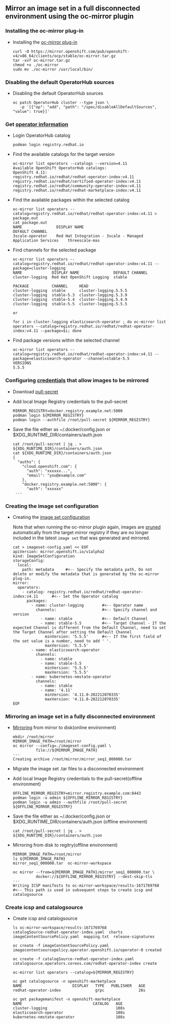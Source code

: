 ## Mirror an image set in a full disconnected environment using the oc-mirror plugin


### Installing the oc-mirror plug-in
* Installing the [oc-mirror plug-in](https://docs.openshift.com/container-platform/4.11/installing/disconnected_install/installing-mirroring-disconnected.html#installation-oc-mirror-installing-plugin_installing-mirroring-disconnected)
  ```
  curl -O https://mirror.openshift.com/pub/openshift-v4/x86_64/clients/ocp/stable/oc-mirror.tar.gz
  tar -xvf oc-mirror.tar.gz
  chmod +x ./oc-mirror
  sudo mv ./oc-mirror /usr/local/bin/
  ```

### Disabling the default OperatorHub sources
* Disabling the default OperatorHub sources
  ```
  oc patch OperatorHub cluster --type json \
     -p '[{"op": "add", "path": "/spec/disableAllDefaultSources", "value": true}]'
  ```

### Get [operator information](https://cloud.redhat.com/blog/how-oc-mirror-will-help-you-reduce-container-management-complexity)

* Login OperatorHub catalog
  ```
  podman login registry.redhat.io
  ```

* Find the available catalogs for the target version
  ```
  oc-mirror list operators --catalogs --version=4.11
  Available OpenShift OperatorHub catalogs:
  OpenShift 4.11:
  registry.redhat.io/redhat/redhat-operator-index:v4.11
  registry.redhat.io/redhat/certified-operator-index:v4.11
  registry.redhat.io/redhat/community-operator-index:v4.11
  registry.redhat.io/redhat/redhat-marketplace-index:v4.11
  ```

* Find the available packages within the selected catalog
  ```
  oc-mirror list operators --catalog=registry.redhat.io/redhat/redhat-operator-index:v4.11 > package.out
  cat package.out
  NAME               DISPLAY NAME                                                   DEFAULT CHANNEL
  3scale-operator    Red Hat Integration - 3scale - Managed Application Services    threescale-mas
  ```

* Find channels for the selected package
  ```
  oc-mirror list operators --catalog=registry.redhat.io/redhat/redhat-operator-index:v4.11 --package=cluster-logging
  NAME             DISPLAY NAME               DEFAULT CHANNEL
  cluster-logging  Red Hat OpenShift Logging  stable

  PACKAGE          CHANNEL     HEAD
  cluster-logging  stable      cluster-logging.5.5.5
  cluster-logging  stable-5.3  cluster-logging.5.3.9
  cluster-logging  stable-5.4  cluster-logging.5.4.9
  cluster-logging  stable-5.5  cluster-logging.5.5.5

  or

  for i in cluster-logging elasticsearch-operator ; do oc-mirror list operators --catalog=registry.redhat.io/redhat/redhat-operator-index:v4.11 --package=$i; done
  ```

* Find package versions within the selected channel
  ```
  oc-mirror list operators --catalog=registry.redhat.io/redhat/redhat-operator-index:v4.11 --package=elasticsearch-operator --channel=stable-5.5
  VERSIONS
  5.5.5
  ```

### Configuring [credentials](https://docs.openshift.com/container-platform/4.11/installing/disconnected_install/installing-mirroring-disconnected.html#installation-adding-registry-pull-secret_installing-mirroring-disconnected) that allow images to be mirrored

* Download [pull-secret](https://console.redhat.com/openshift/install/pull-secret)

* Add local Image Registry credentials to the pull-secret
  ```
  MIRROR_REGISTRY=docker.registry.example.net:5000
  podman login ${MIRROR_REGISTRY}
  podman login --authfile /root/pull-secret ${MIRROR_REGISTRY}
  ```
  
* Save the file either as ~/.docker/config.json or $XDG_RUNTIME_DIR/containers/auth.json
  ```
  cat /root/pull-secret | jq . > ${XDG_RUNTIME_DIR}/containers/auth.json
  cat ${XDG_RUNTIME_DIR}/containers/auth.json
  {
    "auths": {
      "cloud.openshift.com": {
        "auth": "xxxxxx...",
        "email": "you@example.com"
      },
      "docker.registry.example.net:5000": {
        "auth": "xxxxxx"
   ···
  ```
### Creating the image set configuration

* Creating the [image set configuration](https://docs.openshift.com/container-platform/4.11/installing/disconnected_install/installing-mirroring-disconnected.html#oc-mirror-imageset-config-params_installing-mirroring-disconnected)

  Note that when running the oc-mirror plugin again, images are [pruned](https://docs.openshift.com/container-platform/4.11/installing/disconnected_install/installing-mirroring-disconnected.html#oc-mirror-updating-registry-about_installing-mirroring-disconnected) automatically from the target mirror registry if they are no longer included in the latest `image set` that was generated and mirrored. 

  ```
  cat > imageset-config.yaml << EOF
  apiVersion: mirror.openshift.io/v1alpha2
  kind: ImageSetConfiguration
  storageConfig:
    local:
      path: metadata     #<-- Specify the metadata path, Do not delete or modify the metadata that is generated by the oc-mirror plug-in.
  mirror:
    operators:
      - catalog: registry.redhat.io/redhat/redhat-operator-index:v4.11   	#<-- Set the Operator catalog
        packages:
          - name: cluster-logging        #<-- Operator name
            channels:                    #<-- Specify channel and version
              - name: stable             #<-- Default Channel
              - name: stable-5.5         #<-- Target Channel - If the expected Channel is different from the Default Channel, need to set the Target Channel after setting the Default Channel
                minVersion: '5.5.5'      #<-- If the first field of the set value is a number, need to add ' '.
                maxVersion: '5.5.5'
          - name: elasticsearch-operator
            channels:
              - name: stable
              - name: stable-5.5
                minVersion: '5.5.5'
                maxVersion: '5.5.5'
          - name: kubernetes-nmstate-operator
            channels:
              - name: stable
              - name: '4.11'
                minVersion: '4.11.0-202212070335'
                maxVersion: '4.11.0-202212070335'
  EOF
  ```
### Mirroring an image set in a fully disconnected environment
* [Mirroring](https://docs.openshift.com/container-platform/4.11/installing/disconnected_install/installing-mirroring-disconnected.html#mirroring-image-set-partial) from mirror to disk(online environment)

  ```
  mkdir /root/mirror
  MIRROR_IMAGE_PATH=/root/mirror
  oc mirror --config=./imageset-config.yaml \
            file://${MIRROR_IMAGE_PATH}
  ···
  Creating archive /root/mirror/mirror_seq1_000000.tar
  ```

* Migrate the image set .tar files to a disconnected environment

* Add local Image Registry credentials to the pull-secret(offline environment)
  ```
  OFFLINE_MIRROR_REGISTRY=mirror.registry.example.com:8443
  podman login -u admin ${OFFLINE_MIRROR_REGISTRY}
  podman login -u admin --authfile /root/pull-secret ${OFFLINE_MIRROR_REGISTRY}
  ```

* Save the file either as ~/.docker/config.json or $XDG_RUNTIME_DIR/containers/auth.json (offline environment)
  ```
  cat /root/pull-secret | jq . > ${XDG_RUNTIME_DIR}/containers/auth.json
  ```

* Mirroring from disk to regitry(offline environment)
  ```
  MIRROR_IMAGE_PATH=/root/mirror
  ls ${MIRROR_IMAGE_PATH}
  mirror_seq1_000000.tar  oc-mirror-workspace

  oc mirror --from=${MIRROR_IMAGE_PATH}/mirror_seq1_000000.tar \
            docker://${OFFLINE_MIRROR_REGISTRY} --dest-skip-tls
  ···
  Writing ICSP manifests to oc-mirror-workspace/results-1671769768   #<-- This path is used in subsequent steps to create icsp and catalogsource
  ```


### Create icsp and catalogsource

* Create icsp and catalogsource
  ```
  ls oc-mirror-workspace/results-1671769768
  catalogSource-redhat-operator-index.yaml  charts  imageContentSourcePolicy.yaml  mapping.txt  release-signatures

  oc create -f imageContentSourcePolicy.yaml
  imagecontentsourcepolicy.operator.openshift.io/operator-0 created

  oc create -f catalogSource-redhat-operator-index.yaml
  catalogsource.operators.coreos.com/redhat-operator-index create

  oc-mirror list operators --catalog=${MIRROR_REGISTRY}

  oc get catalogsource -n openshift-marketplace
  NAME                      DISPLAY   TYPE   PUBLISHER   AGE
  redhat-operator-index               grpc               26s

  oc get packagemanifest -n openshift-marketplace
  NAME                               CATALOG   AGE
  cluster-logging                              108s
  elasticsearch-operator                       108s
  kubernetes-nmstate-operator                  108s
  ```

